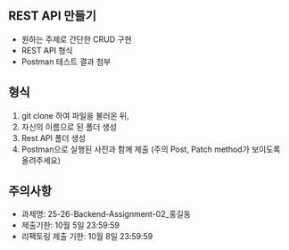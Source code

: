 ## REST API 만들기
- 원하는 주제로 간단한 CRUD 구현
- REST API 형식
- Postman 테스트 결과 첨부

## 형식
1. git clone 하여 파일을 불러온 뒤,
2. 자신의 이름으로 된 폴더 생성
3. Rest API 폴더 생성
4. Postman으로 실행된 사진과 함께 제출 (주의 Post, Patch method가 보이도록 올려주세요) 

## 주의사항
- 과제명: 25-26-Backend-Assignment-02_홍길동
- 제출기한: 10월 5일 23:59:59
- 리팩토링 제출 기한: 10월 8일 23:59:59
